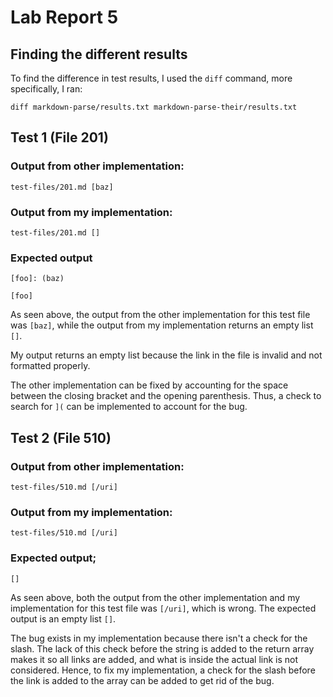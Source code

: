 # Lab Report 5
## Finding the different results 
To find the difference in test results, I used the `diff` command, more specifically, I ran:

`diff markdown-parse/results.txt markdown-parse-their/results.txt`

## Test 1 (File 201)

### Output from other implementation: 

    test-files/201.md [baz]

### Output from my implementation:

    test-files/201.md []

### Expected output
    [foo]: (baz)

    [foo]

As seen above, the output from the other implementation for this test file was `[baz]`, while the output from my implementation returns an empty list `[]`.

My output returns an empty list because the link in the file is invalid and not formatted properly. 

The other implementation can be fixed by accounting for the space between the closing bracket and the opening parenthesis. Thus, a check to search for `](` can be implemented to account for the bug. 

## Test 2 (File 510)

### Output from other implementation: 

    test-files/510.md [/uri]

### Output from my implementation:

    test-files/510.md [/uri]

### Expected output; 
    []

As seen above, both the output from the other implementation and my implementation for this test file was `[/uri]`, which is wrong. The expected output is an empty list `[]`.

The bug exists in my implementation because there isn't a check for the slash. The lack of this check before the string is added to the return array makes it so all links are added, and what is inside the actual link is not considered. Hence, to fix my implementation, a check for the slash before the link is added to the array can be added to get rid of the bug. 

